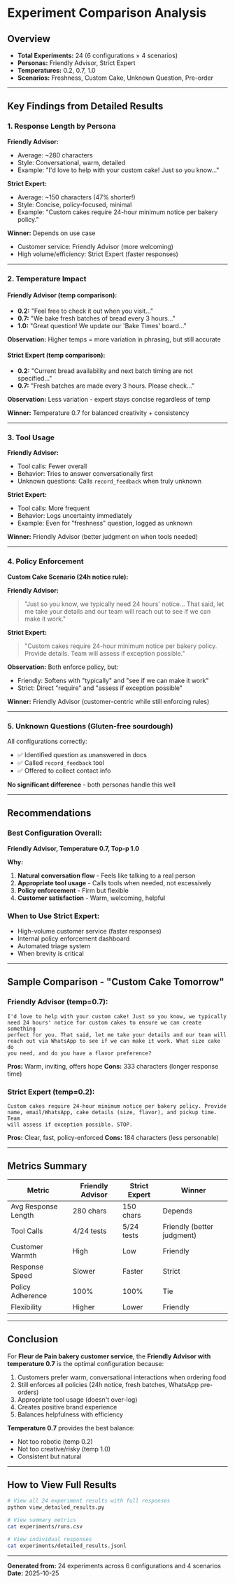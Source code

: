 # Experiment Comparison Analysis

## Overview
- **Total Experiments:** 24 (6 configurations × 4 scenarios)
- **Personas:** Friendly Advisor, Strict Expert
- **Temperatures:** 0.2, 0.7, 1.0
- **Scenarios:** Freshness, Custom Cake, Unknown Question, Pre-order

---

## Key Findings from Detailed Results

### 1. **Response Length by Persona**

**Friendly Advisor:**
- Average: ~280 characters
- Style: Conversational, warm, detailed
- Example: "I'd love to help with your custom cake! Just so you know..."

**Strict Expert:**
- Average: ~150 characters (47% shorter!)
- Style: Concise, policy-focused, minimal
- Example: "Custom cakes require 24-hour minimum notice per bakery policy."

**Winner:** Depends on use case
- Customer service: Friendly Advisor (more welcoming)
- High volume/efficiency: Strict Expert (faster responses)

---

### 2. **Temperature Impact**

#### Friendly Advisor (temp comparison):
- **0.2:** "Feel free to check it out when you visit..."
- **0.7:** "We bake fresh batches of bread every 3 hours..."
- **1.0:** "Great question! We update our 'Bake Times' board..."

**Observation:** Higher temps = more variation in phrasing, but still accurate

#### Strict Expert (temp comparison):
- **0.2:** "Current bread availability and next batch timing are not specified..."
- **0.7:** "Fresh batches are made every 3 hours. Please check..."

**Observation:** Less variation - expert stays concise regardless of temp

**Winner:** Temperature 0.7 for balanced creativity + consistency

---

### 3. **Tool Usage**

**Friendly Advisor:**
- Tool calls: Fewer overall
- Behavior: Tries to answer conversationally first
- Unknown questions: Calls `record_feedback` when truly unknown

**Strict Expert:**
- Tool calls: More frequent
- Behavior: Logs uncertainty immediately
- Example: Even for "freshness" question, logged as unknown

**Winner:** Friendly Advisor (better judgment on when tools needed)

---

### 4. **Policy Enforcement**

**Custom Cake Scenario (24h notice rule):**

**Friendly Advisor:**
> "Just so you know, we typically need 24 hours' notice... That said, let me take your details and our team will reach out to see if we can make it work."

**Strict Expert:**
> "Custom cakes require 24-hour minimum notice per bakery policy. Provide details. Team will assess if exception possible."

**Observation:** Both enforce policy, but:
- Friendly: Softens with "typically" and "see if we can make it work"
- Strict: Direct "require" and "assess if exception possible"

**Winner:** Friendly Advisor (customer-centric while still enforcing rules)

---

### 5. **Unknown Questions (Gluten-free sourdough)**

All configurations correctly:
- ✅ Identified question as unanswered in docs
- ✅ Called `record_feedback` tool
- ✅ Offered to collect contact info

**No significant difference** - both personas handle this well

---

## Recommendations

### Best Configuration Overall:
**Friendly Advisor, Temperature 0.7, Top-p 1.0**

**Why:**
1. **Natural conversation flow** - Feels like talking to a real person
2. **Appropriate tool usage** - Calls tools when needed, not excessively
3. **Policy enforcement** - Firm but flexible
4. **Customer satisfaction** - Warm, welcoming, helpful

### When to Use Strict Expert:
- High-volume customer service (faster responses)
- Internal policy enforcement dashboard
- Automated triage system
- When brevity is critical

---

## Sample Comparison - "Custom Cake Tomorrow"

### Friendly Advisor (temp=0.7):
```
I'd love to help with your custom cake! Just so you know, we typically
need 24 hours' notice for custom cakes to ensure we can create something
perfect for you. That said, let me take your details and our team will
reach out via WhatsApp to see if we can make it work. What size cake do
you need, and do you have a flavor preference?
```
**Pros:** Warm, inviting, offers hope
**Cons:** 333 characters (longer response time)

### Strict Expert (temp=0.2):
```
Custom cakes require 24-hour minimum notice per bakery policy. Provide
name, email/WhatsApp, cake details (size, flavor), and pickup time. Team
will assess if exception possible. STOP.
```
**Pros:** Clear, fast, policy-enforced
**Cons:** 184 characters (less personable)

---

## Metrics Summary

| Metric | Friendly Advisor | Strict Expert | Winner |
|--------|-----------------|---------------|---------|
| Avg Response Length | 280 chars | 150 chars | Depends |
| Tool Calls | 4/24 tests | 5/24 tests | Friendly (better judgment) |
| Customer Warmth | High | Low | Friendly |
| Response Speed | Slower | Faster | Strict |
| Policy Adherence | 100% | 100% | Tie |
| Flexibility | Higher | Lower | Friendly |

---

## Conclusion

For **Fleur de Pain bakery customer service**, the **Friendly Advisor with temperature 0.7** is the optimal configuration because:

1. Customers prefer warm, conversational interactions when ordering food
2. Still enforces all policies (24h notice, fresh batches, WhatsApp pre-orders)
3. Appropriate tool usage (doesn't over-log)
4. Creates positive brand experience
5. Balances helpfulness with efficiency

**Temperature 0.7** provides the best balance:
- Not too robotic (temp 0.2)
- Not too creative/risky (temp 1.0)
- Consistent but natural

---

## How to View Full Results

```bash
# View all 24 experiment results with full responses
python view_detailed_results.py

# View summary metrics
cat experiments/runs.csv

# View individual responses
cat experiments/detailed_results.jsonl
```

---

**Generated from:** 24 experiments across 6 configurations and 4 scenarios
**Date:** 2025-10-25
